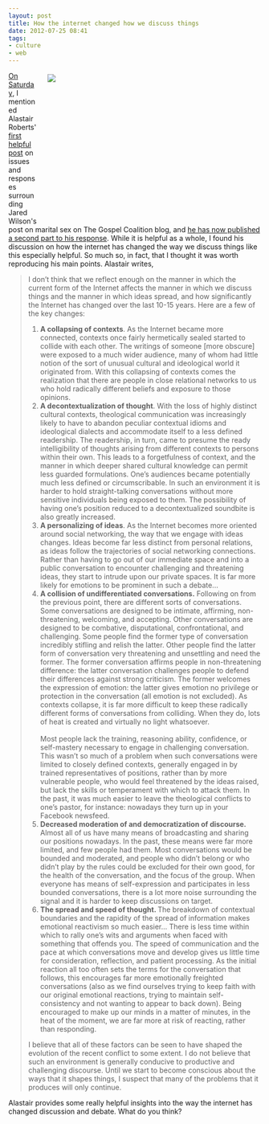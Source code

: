 ```yaml
---
layout: post
title: How the internet changed how we discuss things
date: 2012-07-25 08:41
tags:
- culture
- web
---
```

<div style="float: right; margin: 5px 1px 0px 20px; width: 425px; height: 287px;"><img src="https://dl.dropbox.com/u/3897986/Jake%20Blog%20Images/internet_debater.jpg" /></div>
<p><a href="http://jakebelder.com/miscellanees-weeks-28-29-2012" target="_blank">On Saturday</a>, I mentioned Alastair Roberts' <a href="http://alastairadversaria.wordpress.com/2012/07/20/triggering-and-triggered-1/" target="_blank">first helpful post</a> on issues and responses surrounding Jared Wilson's post on marital sex on The Gospel Coalition blog, and <a href="http://alastairadversaria.wordpress.com/2012/07/23/on-triggering-and-the-triggered-part-2/" target="_blank">he has now published a second part to his response</a>. While it is helpful as a whole, I found his discussion on how the internet has changed the way we discuss things like this especially helpful. So much so, in fact, that I thought it was worth reproducing his main points. Alastair writes,</p>
<blockquote>
I don&rsquo;t think that we reflect enough on the manner in which the  current form of the Internet affects the manner in which we discuss  things and the manner in which ideas spread, and how significantly the  Internet has changed over the last 10-15 years. Here are a few of the  key changes:
<ol>
<li><strong>A collapsing of contexts</strong>. As the  Internet became more connected, contexts once fairly hermetically  sealed started to collide with each other. The writings of someone [more obscure] were exposed to a much wider audience, many of whom had  little notion of the sort of unusual cultural and ideological world it  originated from. With this collapsing of contexts comes the realization  that there are people in close relational networks to us who hold  radically different beliefs and exposure to those opinions.</li>
<li><strong>A decontextualization of thought</strong>.  With the loss of highly distinct cultural contexts, theological  communication was increasingly likely to have to abandon peculiar  contextual idioms and ideological dialects and accommodate itself to a  less defined readership. The readership, in turn, came to presume the  ready intelligibility of thoughts arising from different contexts to  persons within their own. This leads to a forgetfulness of context, and  the manner in which deeper shared cultural knowledge can permit less  guarded formulations. One&rsquo;s audiences became potentially much less  defined or circumscribable. In such an environment it is harder to hold  straight-talking conversations without more sensitive individuals being  exposed to them. The possibility of having one&rsquo;s position reduced to a  decontextualized soundbite is also greatly increased.</li>
<li><strong>A personalizing of ideas</strong>. As the Internet becomes  more oriented around social networking, the way that we engage with  ideas changes. Ideas become far less distinct from personal relations,  as ideas follow the trajectories of social networking connections.  Rather than having to go out of our immediate space and into a public  conversation to encounter challenging and threatening ideas, they start  to intrude upon our private spaces. It is far more likely for emotions  to be prominent in such a debate...</li>
<li><strong>A collision of undifferentiated conversations.</strong> Following on from the previous point, there are different sorts of  conversations. Some conversations are designed to be intimate,  affirming, non-threatening, welcoming, and accepting. Other  conversations are designed to be combative, disputational,  confrontational, and challenging. Some people find the former type of  conversation incredibly stifling and relish the latter. Other people  find the latter form of conversation very threatening and unsettling and  need the former. The former conversation affirms people in  non-threatening difference: the latter conversation challenges people to  defend their differences against strong criticism. The former welcomes  the expression of emotion: the latter gives emotion no privilege or  protection in the conversation (all emotion is not excluded). As  contexts collapse, it is far more difficult to keep these radically  different forms of conversations from colliding. When they do, lots of  heat is created and virtually no light whatsoever.<br /><br />Most people lack the training, reasoning ability, confidence, or  self-mastery necessary to engage in challenging conversation. This  wasn&rsquo;t so much of a problem when such conversations were limited to  closely defined contexts, generally engaged in by trained  representatives of positions, rather than by more vulnerable people, who  would feel threatened by the ideas raised, but lack the skills or  temperament with which to attack them. In the past, it was much easier  to leave the theological conflicts to one&rsquo;s pastor, for instance:  nowadays they turn up in your Facebook newsfeed.</li>
<li><strong>Decreased moderation of and democratization of discourse. </strong>Almost  all of us have many means of broadcasting and sharing our positions  nowadays. In the past, these means were far more limited, and few people  had them. Most conversations would be bounded and moderated, and people  who didn&rsquo;t belong or who didn&rsquo;t play by the rules could be excluded for  their own good, for the health of the conversation, and the focus of  the group. When everyone has means of self-expression and participates  in less bounded conversations, there is a lot more noise surrounding the  signal and it is harder to keep discussions on target.</li>
<li><strong>The spread and speed of thought. </strong>The breakdown of  contextual boundaries and the rapidity of the spread of information  makes emotional reactivism so much easier... There is less time within which to rally one&rsquo;s wits and arguments  when faced with something that offends you. The speed of communication  and the pace at which conversations move and develop gives us little  time for consideration, reflection, and patient processing. As the  initial reaction all too often sets the terms for the conversation that  follows, this encourages far more emotionally freighted conversations  (also as we find ourselves trying to keep faith with our original  emotional reactions, trying to maintain self-consistency and not wanting  to appear to back down). Being encouraged to make up our minds in a  matter of minutes, in the heat of the moment, we are far more at risk of  reacting, rather than responding.</li>
</ol>
I believe that all of these factors can be seen to have shaped the  evolution of the recent conflict to some extent. I do not believe that  such an environment is generally conducive to productive and challenging  discourse. Until we start to become conscious about the ways that it  shapes things, I suspect that many of the problems that it produces will  only continue.
</blockquote>

Alastair provides some really helpful insights into the way the internet has changed discussion and debate. What do you think?
